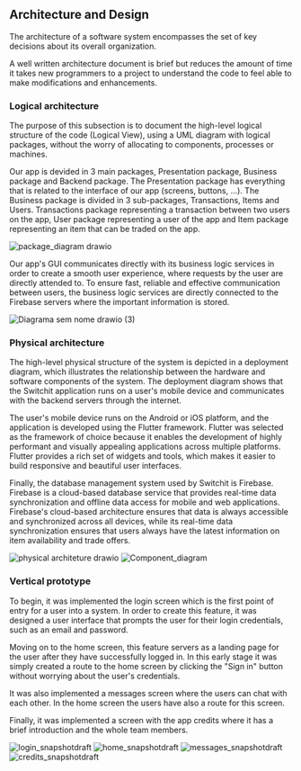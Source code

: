 ## Architecture and Design
The architecture of a software system encompasses the set of key decisions about its overall organization. 

A well written architecture document is brief but reduces the amount of time it takes new programmers to a project to understand the code to feel able to make modifications and enhancements.

### Logical architecture
The purpose of this subsection is to document the high-level logical structure of the code (Logical View), using a UML diagram with logical packages, without the worry of allocating to components, processes or machines.

Our app is devided in 3 main packages, Presentation package, Business package and Backend package. The Presentation package has everything that is related to the interface of our app (screens, buttons, ...). The Business package is divided in 3 sub-packages, Transactions, Items and Users. Transactions package representing a transaction between two users on the app, User package representing a user of the app and Item package representing an item that can be traded on the app.

![package_diagram drawio](https://user-images.githubusercontent.com/113949811/225690095-e4a440a8-f9f3-4406-9b00-185de4d7504f.png)

Our app's GUI communicates directly with its business logic services in order to create a smooth user experience, where requests by the user are directly attended to. To ensure fast, reliable and effective communication between users, the business logic services are directly connected to the Firebase servers where the important information is stored.

![Diagrama sem nome drawio (3)](https://user-images.githubusercontent.com/94202158/225685751-f3c7b092-8e83-4e5e-ad05-6cfa35852293.png)

### Physical architecture

The high-level physical structure of the system is depicted in a deployment diagram, which illustrates the relationship between the hardware and software components of the system. The deployment diagram shows that the Switchit application runs on a user's mobile device and communicates with the backend servers through the internet.

The user's mobile device runs on the Android or iOS platform, and the application is developed using the Flutter framework. Flutter was selected as the framework of choice because it enables the development of highly performant and visually appealing applications across multiple platforms. Flutter provides a rich set of widgets and tools, which makes it easier to build responsive and beautiful user interfaces.

Finally, the database management system used by Switchit is Firebase. Firebase is a cloud-based database service that provides real-time data synchronization and offline data access for mobile and web applications. Firebase's cloud-based architecture ensures that data is always accessible and synchronized across all devices, while its real-time data synchronization ensures that users always have the latest information on item availability and trade offers.

![physical architeture drawio](https://user-images.githubusercontent.com/94236502/224554438-0e223175-47d1-4667-842b-b7055fafb143.png)
![Component_diagram](https://user-images.githubusercontent.com/93836583/224556826-75580d1c-1feb-417f-a0d7-4a67227420ee.png)

### Vertical prototype
To begin, it was implemented the login screen which is the first point of entry for a user into a system. In order to create this feature, it was designed a user interface that prompts the user for their login credentials, such as an email and password.

Moving on to the home screen, this feature servers as a landing page for the user after they have successfully logged in. In this early stage it was simply created a route to the home screen by clicking the "Sign in" button without worrying about the user's credentials.

It was also implemented a messages screen where the users can chat with each other. In the home screen the users have also a route for this screen.

Finally, it was implemented a screen with the app credits where it has a brief introduction and the whole team members.

![login_snapshotdraft](https://user-images.githubusercontent.com/93836583/225309440-b4cc9321-5888-43f8-a8de-4daa4b79058d.png)
![home_snapshotdraft](https://user-images.githubusercontent.com/93836583/225309450-c8b8bd59-79b6-4656-9a8d-207b9a2889d2.png)
![messages_snapshotdraft](https://user-images.githubusercontent.com/93836583/225309429-c7c5b64b-ae9c-4ba4-b190-f0c55d8b8df9.png)
![credits_snapshotdraft](https://user-images.githubusercontent.com/93836583/225309452-0ec77fe8-1090-4120-b7e5-d4a1ad194a90.png)
